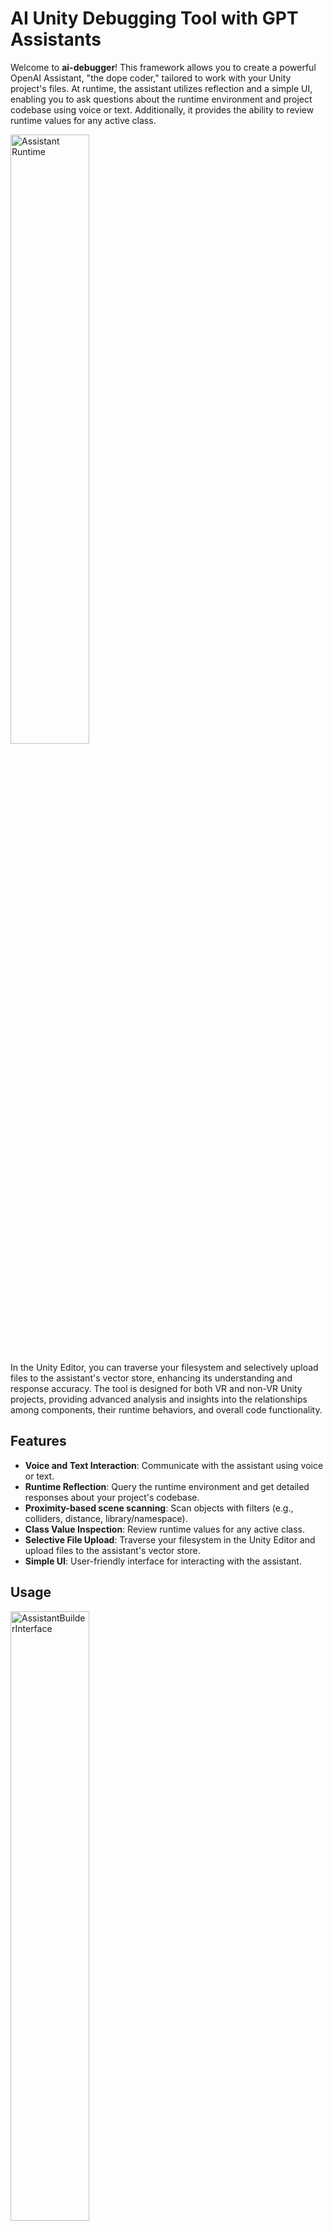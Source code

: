 # AI Unity Debugging Tool with GPT Assistants

Welcome to **ai-debugger**! This framework allows you to create a powerful OpenAI Assistant, "the dope coder," tailored to work with your Unity project's files. At runtime, the assistant utilizes reflection and a simple UI, enabling you to ask questions about the runtime environment and project codebase using voice or text. Additionally, it provides the ability to review runtime values for any active class.

<img src="https://i.imgur.com/g6TTw2C.png" alt="Assistant Runtime" width="50%"/>

In the Unity Editor, you can traverse your filesystem and selectively upload files to the assistant's vector store, enhancing its understanding and response accuracy. The tool is designed for both VR and non-VR Unity projects, providing advanced analysis and insights into the relationships among components, their runtime behaviors, and overall code functionality.

## Features

- **Voice and Text Interaction**: Communicate with the assistant using voice or text.
- **Runtime Reflection**: Query the runtime environment and get detailed responses about your project's codebase.
- **Proximity-based scene scanning**: Scan objects with filters (e.g., colliders, distance, library/namespace).
- **Class Value Inspection**: Review runtime values for any active class.
- **Selective File Upload**: Traverse your filesystem in the Unity Editor and upload files to the assistant's vector store.
- **Simple UI**: User-friendly interface for interacting with the assistant.


## Usage
<img src="https://i.imgur.com/Ti3vPUm.png" alt="AssistantBuilderInterface" width="50%"/>

### In-Editor
1. Obtain your OpenAI API key from [OpenAI](https://platform.openai.com/account/api-keys) and configure it in the assistant setup.
2. Open the "Dope Coder" window from the Unity Editor menu by selecting **Tools > Dope Coder > GPT Assistant Builder**.
3. In the GPT Assistant Builder window, create a new assistant or load/edit an existing assistant.
   - To create a new assistant, enter the assistant name, instruction, and select the model.
   - To load an existing assistant, choose from the list and click "Load."
4. Use the file system traversal feature to select and upload files to the assistant's vector store.
5. Save and configure the assistant as needed.

### At Runtime
1. Start your Unity project.
2. Interact with the assistant through the provided UI.
3. Use voice or text input to ask questions about the runtime environment and project codebase.
4. Inspect runtime values for any active class using the reflection features.

## Installation

Follow these steps to install the necessary packages and the VR Debugging Tool plugin into your Unity project:

1. **OpenAI Unity Package**:
   - Start by installing the OpenAI Unity packages. Visit the [OpenAI Unity package repository](https://github.com/RageAgainstThePixel/com.openai.unity) for detailed instructions.

2. **Configure Package Manager**:
   - In your Unity project settings, navigate to the Package Manager settings.
   - Add the OpenUPM package registry with the following details:
     - Name: OpenUPM
     - URL: `https://package.openupm.com`
     - Scope(s):
       - `com.openai`
       - `com.utilities`

3. **Install OpenAI Package**:
   - Open the Unity Package Manager window.
   - Change the Registry from Unity to My Registries.
   - Find and add the OpenAI package.

4. **NaughtyAttributes Extension**:
   - Open your Unity Package Manager.
   - Choose "Add package from git URL".
   - Enter `https://github.com/dbrizov/NaughtyAttributes.git#upm` and click Add.
   - For more details visit the [NaughtyAttributes repository](https://github.com/dbrizov/NaughtyAttributes).

5. **Jimmy Unity Utilities Package**:
   - Still in the Unity Package Manager.
   - Choose "Add package from git URL".
   - Enter `https://github.com/JimmyCushnie/JimmysUnityUtilities.git` and click Add.
   - For more details visit the [Jimmy Unity Utilities repository](https://github.com/JimmyCushnie/JimmysUnityUtilities).
  
6. **Import VR Debugging Tool Plugin**:
   - After all necessary packages are installed, you can import this plugin via the release page.

## Contributing
Contributions are welcome! Please follow these steps to contribute:

1. Fork the repository.
2. Create a new branch for your feature or bugfix.
3. Implement your changes.
4. Submit a pull request with a detailed description of your changes.

## License
<!-- Released under the [MIT license](LICENSE). -->

[![License: MIT](https://img.shields.io/badge/License-MIT-yellow.svg)](https://opensource.org/licenses/MIT)

The MIT License (MIT)

Copyright © 2024 Alireza Bahremand

Permission is hereby granted, free of charge, to any person obtaining a copy
of this software and associated documentation files (the "Software"), to deal
in the Software without restriction, including without limitation the rights
to use, copy, modify, merge, publish, distribute, sublicense, and/or sell
copies of the Software, and to permit persons to whom the Software is
furnished to do so, subject to the following conditions:

The above copyright notice and this permission notice shall be included in all
copies or substantial portions of the Software.

THE SOFTWARE IS PROVIDED "AS IS", WITHOUT WARRANTY OF ANY KIND, EXPRESS OR
IMPLIED, INCLUDING BUT NOT LIMITED TO THE WARRANTIES OF MERCHANTABILITY,
FITNESS FOR A PARTICULAR PURPOSE AND NONINFRINGEMENT. IN NO EVENT SHALL THE
AUTHORS OR COPYRIGHT HOLDERS BE LIABLE FOR ANY CLAIM, DAMAGES OR OTHER
LIABILITY, WHETHER IN AN ACTION OF CONTRACT, TORT OR OTHERWISE, ARISING FROM,
OUT OF OR IN CONNECTION WITH THE SOFTWARE OR THE USE OR OTHER DEALINGS IN THE
SOFTWARE.
